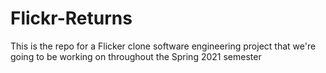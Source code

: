 # Flickr-Returns
This is the repo for a Flicker clone software engineering project that we're going to be working on throughout the Spring 2021 semester
